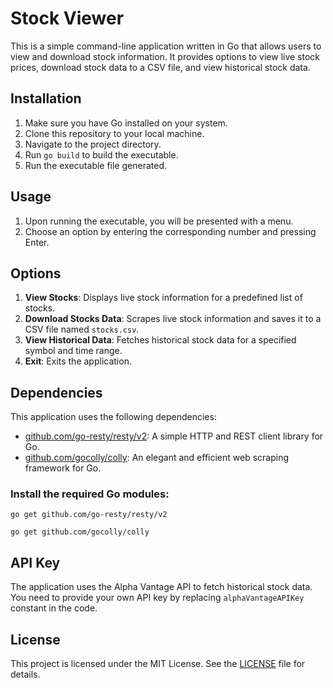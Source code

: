 # Stock Viewer

This is a simple command-line application written in Go that allows users to view and download stock information. It provides options to view live stock prices, download stock data to a CSV file, and view historical stock data.

## Installation

1. Make sure you have Go installed on your system.
2. Clone this repository to your local machine.
3. Navigate to the project directory.
4. Run `go build` to build the executable.
5. Run the executable file generated.

## Usage

1. Upon running the executable, you will be presented with a menu.
2. Choose an option by entering the corresponding number and pressing Enter.

## Options

1. **View Stocks**: Displays live stock information for a predefined list of stocks.
2. **Download Stocks Data**: Scrapes live stock information and saves it to a CSV file named `stocks.csv`.
3. **View Historical Data**: Fetches historical stock data for a specified symbol and time range.
4. **Exit**: Exits the application.

## Dependencies

This application uses the following dependencies:

- [github.com/go-resty/resty/v2](https://github.com/go-resty/resty/v2): A simple HTTP and REST client library for Go.
- [github.com/gocolly/colly](https://github.com/gocolly/colly): An elegant and efficient web scraping framework for Go.

### Install the required Go modules:
```
go get github.com/go-resty/resty/v2
```
```
go get github.com/gocolly/colly
```


## API Key

The application uses the Alpha Vantage API to fetch historical stock data. You need to provide your own API key by replacing `alphaVantageAPIKey` constant in the code.

## License

This project is licensed under the MIT License. See the [LICENSE](LICENSE) file for details.

